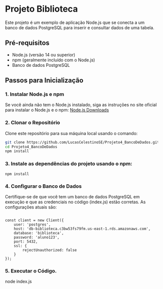 # Projeto Biblioteca

Este projeto é um exemplo de aplicação Node.js que se conecta a um banco de dados PostgreSQL para inserir e consultar dados de uma tabela.

## Pré-requisitos

- Node.js (versão 14 ou superior)
- npm (geralmente incluído com o Node.js)
- Banco de dados PostgreSQL

## Passos para Inicialização

### 1. Instalar Node.js e npm

Se você ainda não tem o Node.js instalado, siga as instruções no site oficial para instalar o Node.js e o npm: [Node.js Downloads](https://nodejs.org/en/download/)

### 2. Clonar o Repositório

Clone este repositório para sua máquina local usando o comando:

```sh
git clone https://github.com/LucasCelestinoSE/Projeto4_BancoDeDados.git
cd Projeto4_BancoDeDados
npm install
```

### 3. Instale as dependências do projeto usando o npm:
```
npm install
```

### 4. Configurar o Banco de Dados
Certifique-se de que você tem um banco de dados PostgreSQL em execução e que as credenciais no código (index.js) estão corretas. As configurações atuais são:
```

const client = new Client({
    user: 'postgres',
    host: 'db-biblioteca.c3bw53fs79fm.us-east-1.rds.amazonaws.com',
    database: 'biblioteca',
    password: 'aluno123',
    port: 5432,
    ssl: {
        rejectUnauthorized: false
    }
});
```
### 5. Executar o Código.
node index.js
